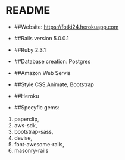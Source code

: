 # README


* ##Website: https://fotki24.herokuapp.com

* ##Rails version 5.0.0.1
* ##Ruby 2.3.1

* ##Database creation: Postgres
* ##Amazon Web Servis
* ##Style CSS,Animate, Bootstrap
* ##Heroku

* ##Specyfic gems:
1. paperclip,
2. aws-sdk,
3. bootstrap-sass,
4. devise,
5. font-awesome-rails,
6. masonry-rails


